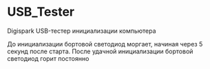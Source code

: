 # USB_Tester

Digispark USB-тестер инициализации компьютера

До инициализации бортовой светодиод моргает, начиная через 5 секунд после старта.
После удачной инициализации бортовой светодиод горит постоянно
